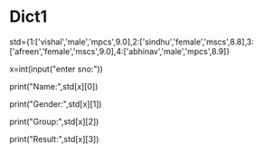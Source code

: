 # Dict1
std={1:['vishal','male','mpcs',9.0],2:['sindhu','female','mscs',8.8],3:['afreen','female','mscs',9.0],4:['abhinav','male','mpcs',8.9]}

x=int(input("enter sno:"))

print("Name:",std[x][0]) 

print("Gender:",std[x][1])

print("Group:",std[x][2])

print("Result:",std[x][3])
